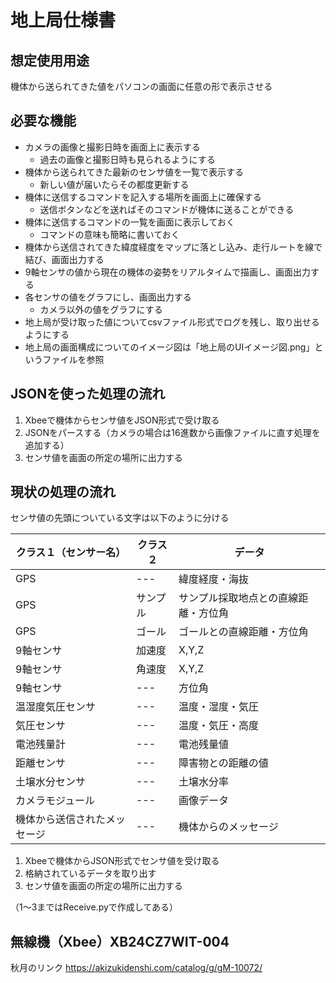 # 地上局仕様書

## 想定使用用途

機体から送られてきた値をパソコンの画面に任意の形で表示させる

## 必要な機能

- カメラの画像と撮影日時を画面上に表示する
  - 過去の画像と撮影日時も見られるようにする
- 機体から送られてきた最新のセンサ値を一覧で表示する
  - 新しい値が届いたらその都度更新する
- 機体に送信するコマンドを記入する場所を画面上に確保する
  - 送信ボタンなどを送ればそのコマンドが機体に送ることができる
- 機体に送信するコマンドの一覧を画面に表示しておく
  - コマンドの意味も簡略に書いておく
- 機体から送信されてきた緯度経度をマップに落とし込み、走行ルートを線で結び、画面出力する
- 9軸センサの値から現在の機体の姿勢をリアルタイムで描画し、画面出力する
- 各センサの値をグラフにし、画面出力する
  - カメラ以外の値をグラフにする
- 地上局が受け取った値についてcsvファイル形式でログを残し、取り出せるようにする
- 地上局の画面構成についてのイメージ図は「地上局のUIイメージ図.png」というファイルを参照

## JSONを使った処理の流れ

1. Xbeeで機体からセンサ値をJSON形式で受け取る
1. JSONをパースする（カメラの場合は16進数から画像ファイルに直す処理を追加する）
1. センサ値を画面の所定の場所に出力する

## 現状の処理の流れ

センサ値の先頭についている文字は以下のように分ける

| クラス１（センサー名） | クラス２ | データ |
| --- | --- | --- |
| GPS | --- | 緯度経度・海抜 |
| GPS | サンプル | サンプル採取地点との直線距離・方位角 |
| GPS | ゴール |ゴールとの直線距離・方位角 |
| 9軸センサ | 加速度 | X,Y,Z |
| 9軸センサ | 角速度 | X,Y,Z |
| 9軸センサ | --- | 方位角 |
| 温湿度気圧センサ | --- | 温度・湿度・気圧 |
| 気圧センサ | --- | 温度・気圧・高度 |
| 電池残量計 | --- | 電池残量値 |
| 距離センサ | --- | 障害物との距離の値 |
| 土壌水分センサ | ---| 土壌水分率 |
| カメラモジュール | --- | 画像データ |
| 機体から送信されたメッセージ | --- | 機体からのメッセージ |

1. Xbeeで機体からJSON形式でセンサ値を受け取る
1. 格納されているデータを取り出す
1. センサ値を画面の所定の場所に出力する

（1～3まではReceive.pyで作成してある）

## 無線機（Xbee）XB24CZ7WIT-004

秋月のリンク
<https://akizukidenshi.com/catalog/g/gM-10072/>
